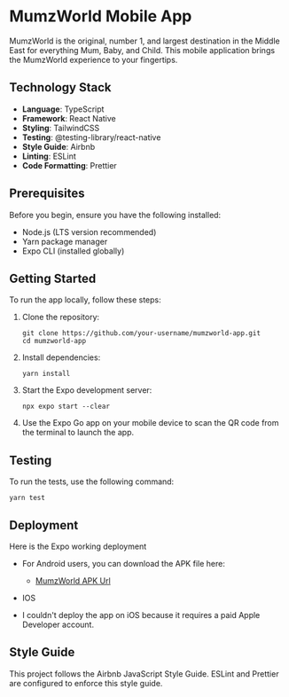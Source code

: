 # MumzWorld Mobile App

MumzWorld is the original, number 1, and largest destination in the Middle East for everything Mum, Baby, and Child. This mobile application brings the MumzWorld experience to your fingertips.

## Technology Stack

- **Language**: TypeScript
- **Framework**: React Native
- **Styling**: TailwindCSS
- **Testing**: @testing-library/react-native
- **Style Guide**: Airbnb
- **Linting**: ESLint
- **Code Formatting**: Prettier

## Prerequisites

Before you begin, ensure you have the following installed:
- Node.js (LTS version recommended)
- Yarn package manager
- Expo CLI (installed globally)

## Getting Started

To run the app locally, follow these steps:

1. Clone the repository:
   ```
   git clone https://github.com/your-username/mumzworld-app.git
   cd mumzworld-app
   ```

2. Install dependencies:
   ```
   yarn install
   ```

3. Start the Expo development server:
   ```
   npx expo start --clear
   ```

4. Use the Expo Go app on your mobile device to scan the QR code from the terminal to launch the app.

## Testing

To run the tests, use the following command:

```
yarn test
```

## Deployment

Here is the Expo working deployment

* For Android users, you can download the APK file here: 

  - [MumzWorld APK Url](https://drive.google.com/drive/folders/1FCDK42sPnru-Es2fQyFjIVuydoDRrgHB?usp=sharing)

* IOS
- I couldn't deploy the app on iOS because it requires a paid Apple Developer account.



## Style Guide

This project follows the Airbnb JavaScript Style Guide. ESLint and Prettier are configured to enforce this style guide.






